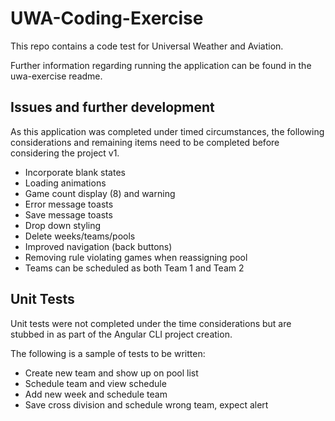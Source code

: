 # UWA-Coding-Exercise

This repo contains a code test for Universal Weather and Aviation.

Further information regarding running the application can be found in the uwa-exercise readme.

## Issues and further development

As this application was completed under timed circumstances, the following considerations and remaining items need to be completed before considering the project v1.

* Incorporate blank states
* Loading animations
* Game count display (8) and warning
* Error message toasts 
* Save message toasts
* Drop down styling
* Delete weeks/teams/pools
* Improved navigation (back buttons)
* Removing rule violating games when reassigning pool
* Teams can be scheduled as both Team 1 and Team 2


## Unit Tests

Unit tests were not completed under the time considerations but are stubbed in as part of the Angular CLI project creation.

The following is a sample of tests to be written:
* Create new team and show up on pool list
* Schedule team and view schedule
* Add new week and schedule team
* Save cross division and schedule wrong team, expect alert